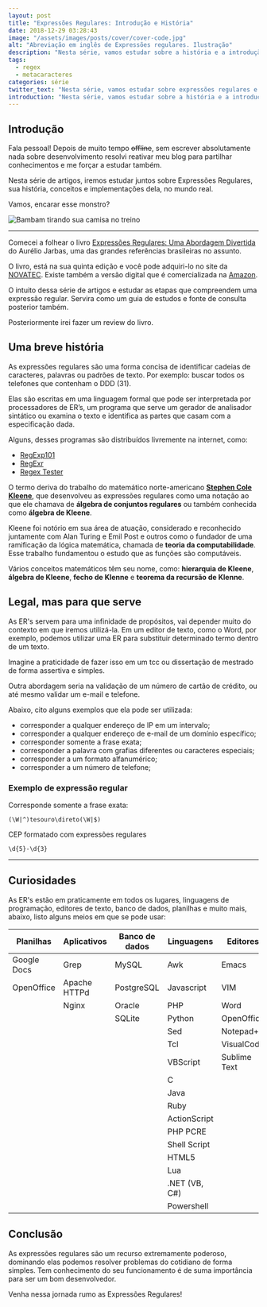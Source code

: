 ```yaml
---
layout: post
title: "Expressões Regulares: Introdução e História"
date: 2018-12-29 03:28:43
image: "/assets/images/posts/cover/cover-code.jpg"
alt: "Abreviação em inglês de Expressões regulares. Ilustração"
description: "Nesta série, vamos estudar sobre a história e a introdução das expressões regulares e compreender os benefícios de sua utilização."
tags:
  - regex
  - metacaracteres
categories: série
twitter_text: "Nesta série, vamos estudar sobre expressões regulares e compreender os benefícios de sua utilização."
introduction: "Nesta série, vamos estudar sobre a história e a introdução das expressões regulares e compreender os benefícios de sua utilização."
---
```


## Introdução

Fala pessoal! Depois de muito tempo ~~offline~~, sem escrever absolutamente nada sobre desenvolvimento resolvi reativar meu blog para partilhar conhecimentos e me forçar a estudar também.

Nesta série de artigos, iremos estudar juntos sobre Expressões Regulares, sua história, conceitos e implementações dela, no mundo real.

Vamos, encarar esse monstro?

![Bambam tirando sua camisa no treino](https://img.buzzfeed.com/buzzfeed-static/static/2016-05/31/11/asset/buzzfeed-prod-web11/anigif_sub-buzz-31176-1464709031-4.gif)

---

Comecei a folhear o livro [Expressões Regulares: Uma Abordagem Divertida](https://novatec.com.br/livros/expressoes-regulares-5ed/) do Aurélio Jarbas, uma das grandes referências brasileiras no assunto.

O livro, está na sua quinta edição e você pode adquiri-lo no site da [NOVATEC](https://novatec.com.br/livros/expressoes-regulares-5ed/). Existe também a versão digital que é comercializada na [Amazon](https://www.amazon.com.br/dp/B01BPK1W46/).

O intuito dessa série de artigos e estudar as etapas que compreendem uma expressão regular. Servira como um guia de estudos e fonte de consulta posterior também.

Posteriormente irei fazer um review do livro.

## Uma breve história

As expressões regulares são uma forma concisa de identificar cadeias de caracteres, palavras ou padrões de texto. Por exemplo: buscar todos os telefones que contenham o DDD (31).

Elas são escritas em uma linguagem formal que pode ser interpretada por processadores de ER’s, um programa que serve um gerador de analisador sintático ou examina o texto e identifica as partes que casam com a especificação dada.

Alguns, desses programas são distribuídos livremente na internet, como:

- [RegExp101](https://regex101.com/)
- [RegExr](https://regexr.com/)
- [Regex Tester](https://www.regextester.com/)

O termo deriva do trabalho do matemático norte-americano [**Stephen Cole Kleene**](https://pt.wikipedia.org/wiki/Stephen_Kleene), que desenvolveu as expressões regulares como uma notação ao que ele chamava de **álgebra de conjuntos regulares** ou também conhecida como **álgebra de Kleene**.

Kleene foi notório em sua área de atuação, considerado e reconhecido juntamente com Alan Turing e Emil Post e outros como o fundador de uma ramificação da lógica matemática, chamada de **teoria da computabilidade**. Esse trabalho fundamentou o estudo que as funções são computáveis.

Vários conceitos matemáticos têm seu nome, como: **hierarquia de Kleene**, **álgebra de Kleene**, **fecho de Klenne** e **teorema da recursão de Klenne**.

## Legal, mas para que serve

As ER's servem para uma infinidade de propósitos, vai depender muito do contexto em que iremos utilizá-la. Em um editor de texto, como o <span lang="en">Word</span>, por exemplo, podemos utilizar uma ER para substituir determinado termo dentro de um texto.

Imagine a praticidade de fazer isso em um tcc ou dissertação de mestrado de forma assertiva e simples.

Outra abordagem seria na validação de um número de cartão de crédito, ou até mesmo validar um e-mail e telefone.

Abaixo, cito alguns exemplos que ela pode ser utilizada:

- corresponder a qualquer endereço de IP em um intervalo;
- corresponder a qualquer endereço de e-mail de um domínio específico;
- corresponder somente a frase exata;
- corresponder a palavra com grafias diferentes ou caracteres especiais;
- corresponder a um formato alfanumérico;
- corresponder a um número de telefone;

### Exemplo de expressão regular

Corresponde somente a frase exata:

```shell
(\W|^)tesouro\direto(\W|$)
```

CEP formatado com expressões regulares

```shell
\d{5}-\d{3}
```

---

## Curiosidades

As ER's estão em praticamente em todos os lugares, linguagens de programação, editores de texto, banco de dados, planilhas e muito mais, abaixo, listo alguns meios em que se pode usar:

| Planilhas   | Aplicativos  | Banco de dados | Linguagens    | Editores     |
| ----------- | ------------ | -------------- | ------------- | ------------ |
| Google Docs | Grep         | MySQL          | Awk           | Emacs        |
| OpenOffice  | Apache HTTPd | PostgreSQL     | Javascript    | VIM          |
|             | Nginx        | Oracle         | PHP           | Word         |
|             |              | SQLite         | Python        | OpenOffice   |
|             |              |                | Sed           | Notepad++    |
|             |              |                | Tcl           | VisualCode   |
|             |              |                | VBScript      | Sublime Text |
|             |              |                | C             |              |
|             |              |                | Java          |              |
|             |              |                | Ruby          |              |
|             |              |                | ActionScript  |              |
|             |              |                | PHP PCRE      |              |
|             |              |                | Shell Script  |              |
|             |              |                | HTML5         |              |
|             |              |                | Lua           |              |
|             |              |                | .NET (VB, C#) |              |
|             |              |                | Powershell    |              |

## Conclusão

As expressões regulares são um recurso extremamente poderoso, dominando elas podemos resolver problemas do cotidiano de forma simples. Tem conhecimento do seu funcionamento é de suma importância para ser um bom desenvolvedor.

Venha nessa jornada rumo as Expressões Regulares!
